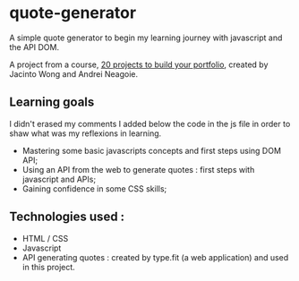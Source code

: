 # quote-generator

A simple quote generator to begin my learning journey with javascript and the API DOM.<br/> 

A project from a course, <a href="https://www.udemy.com/course/javascript-web-projects-to-build-your-portfolio-resume">20 projects to build your portfolio</a>, created by Jacinto Wong and Andrei Neagoie.<br/>

## Learning goals 

I didn't erased my comments I added below the code in the js file in order to shaw what was my reflexions in learning. 
  
- Mastering some basic javascripts concepts and first steps using DOM API;
- Using an API from the web to generate quotes : first steps with javascript and APIs;
- Gaining confidence in some CSS skills; 

## Technologies used : 
- HTML / CSS 
- Javascript 
- API generating quotes : created by type.fit (a web application) and used in this project.<br/> 
